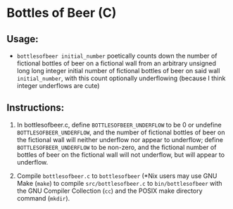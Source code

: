 # Bottles of Beer (C)

## Usage:

* ```bottlesofbeer initial_number``` poetically counts down the number of fictional bottles of beer on a fictional wall from an arbitrary unsigned long long integer initial number of fictional bottles of beer on said wall ```initial_number```, with this count optionally underflowing (because I think integer underflows are cute)

## Instructions:

1. In bottlesofbeer.c, define ```BOTTLESOFBEER_UNDERFLOW``` to be 0 or undefine ```BOTTLESOFBEER_UNDERFLOW```, and the number of fictional bottles of beer on the fictional wall will neither underflow nor appear to underflow; define ```BOTTLESOFBEER_UNDERFLOW``` to be non-zero, and the fictional number of bottles of beer on the fictional wall will not underflow, but will appear to underflow.

2. Compile ```bottlesofbeer.c``` to ```bottlesofbeer``` (\*Nix users may use GNU Make (```make```) to compile ```src/bottlesofbeer.c``` to ```bin/bottlesofbeer``` with the GNU Compiler Collection (```cc```) and the POSIX make directory command (```mkdir```).
